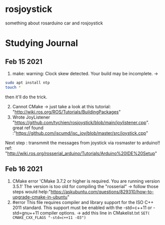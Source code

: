 # rosjoystick
something about rosarduino car and rosjoystick

# Studying Journal

## Feb 15 2021  
  1. make: warning: Clock skew detected. Your build may be incomplete. ->  
  ```bash 
  sudo apt install ntp
  touch *
  ```
  then it'll do the trick. 

  2. Cannot CMake -> just take a look at this tutorial: "http://wiki.ros.org/ROS/Tutorials/BuildingPackages" 
  3. Wrote JoyListener "https://github.com/tychien/rosjoystick/blob/main/joylistener.cpp".   
     great ref found :"https://github.com/iscumd/isc_joy/blob/master/src/joystick.cpp"
  
  Next step : transmmit the messages from joystick via rosmaster to arduino!!
  ref: "http://wiki.ros.org/rosserial_arduino/Tutorials/Arduino%20IDE%20Setup"

## Feb 16 2021
  1. CMake error 'CMake 3.7.2 or higher is required.  You are running version 3.5.1' The version is too old for compiling the "rosserial" -> follow those steps would help:"https://askubuntu.com/questions/829310/how-to-upgrade-cmake-in-ubuntu"
  1. #error This file requires compiler and library support for the ISO C++ 2011 standard. This support must be enabled with the -std=c++11 or -std=gnu++11 compiler options. -> add this line in CMakelist.txt `SET( CMAKE_CXX_FLAGS "-std=c++11 -O3")`
